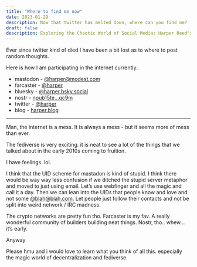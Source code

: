 ```yaml
---
title: "Where to find me now"
date: 2023-01-29
description: Now that twitter has melted down, where can you find me?
draft: false
description: Exploring the Chaotic World of Social Media: Harper Reed's Digital Odyssey - Join Harper Reed in his candid exploration of today's digital landscape. As Twitter's relevance wanes, Reed delves into the fediverse's rise, embracing platforms like Mastodon, Farcaster, and Bluesky. With a critical eye on Mastodon's UID scheme and an enthusiast’s zest for crypto networks, especially Farcaster, he navigates the 'mess' of the internet with humor and insight. Share your thoughts on decentralization and the fediverse with Harper, and join this engaging journey through the ever-evolving world of social media.
---
```


Ever since twitter kind of died I have been a bit lost as to where to post random thoughts. 

Here is how I am participating in the internet currently:

- mastodon - [@harper@modest.com](https://social.modest.com/@harper)
- farcaster - [@harper](https://fcast.me/harper)
- bluesky - [@harper.bsky.social](https://bsky.app/profile/harper.bsky.social/)
- nostr - [npub15te...qc9m](https://nostr.directory/p/harper)
- twitter - [@harper](https://twitter.com/harper)
- blog - [harper.blog](https://harper.blog)

---

Man, the internet is a mess. It is always a mess - but it seems more of mess than ever. 

The fediverse is very exciting. it is neat to see a lot of the things that we talked about in the early 2010s coming to fruition. 

I have feelings. lol. 

I think that the UID scheme for mastadon is kind of stupid. I think there would be way way less confusion if we ditched the stupid server metaphor and moved to just using email. Let’s use webfinger and all the magic and call it a day. Then we can lean into the UIDs that people know and love and not some @blah@blah.com. Let people just follow their contacts and not be split into weird network / IRC madness.

The crypto networks are pretty fun tho. Farcaster is my fav. A really wonderful community of builders building neat things. Nostr, tho.. whew…  it’s early. 

Anyway

Please hmu and i would love to learn what you think of all this. especially the magic world of decentralization and fediverse. 
